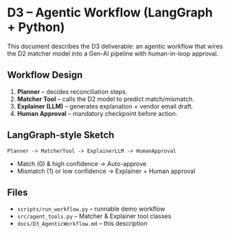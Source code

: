 # D3 – Agentic Workflow (LangGraph + Python)

This document describes the D3 deliverable: an agentic workflow that wires the D2 matcher model into a Gen-AI pipeline with human-in-loop approval.

## Workflow Design
1. **Planner** – decides reconciliation steps.
2. **Matcher Tool** – calls the D2 model to predict match/mismatch.
3. **Explainer (LLM)** – generates explanation + vendor email draft.
4. **Human Approval** – mandatory checkpoint before action.

## LangGraph-style Sketch
```text
Planner -> MatcherTool -> ExplainerLLM -> HumanApproval
```
- Match (0) & high confidence → Auto-approve
- Mismatch (1) or low confidence → Explainer + Human approval

## Files
- `scripts/run_workflow.py` – runnable demo workflow
- `src/agent_tools.py` – Matcher & Explainer tool classes
- `docs/D3_AgenticWorkflow.md` – this description
